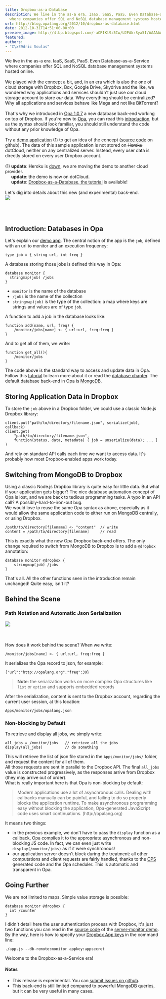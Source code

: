 ```yaml
---
title: Dropbox-as-a-Database
description: We live in the as-a era. IaaS, SaaS, PaaS. Even Database-as-a-Service
  where companies offer SQL and NoSQL database management systems hosted...
url: http://blog.opalang.org/2012/10/dropbox-as-database.html
date: 2012-10-31T14:51:00-00:00
preview_image: http://4.bp.blogspot.com/-aCPIKt9z5Iw/UJFAkrSya5I/AAAAAAAAAA8/jAkb09uRzSc/w1200-h630-p-k-no-nu/dropbox-storage.png
featured:
authors:
- "C\xE9dric Soulas"
---
```


We live in the as-a era. IaaS, SaaS, PaaS. Even Database-as-a-Service where companies offer SQL and NoSQL database management systems hosted online.<br/>
<br/>
We played with the concept a bit, and, in an era which is also the one of cloud storage with Dropbox, Box, Google Drive, Skydrive and the like, we wondered why applications and services shouldn't just use <i>our</i> cloud storage account to store <i>our</i> data. Why everything should be centralized? Why all applications and services behave like Mega and not like BitTorrent?<br/>
<br/>
That's why we introduced in <a href="http://opalang.org/">Opa 1.0.7</a> a new database back-end working on top of Dropbox. If you're new to <a href="http://opalang.org/">Opa</a>, you can read this <a href="https://github.com/MLstate/opalang/wiki/A-tour-of-Opa">introduction</a>, but as the syntax should look familiar, you should still understand the code without any prior knowledge of Opa.<br/>
<br/>
Try a <a href="http://servermonitor-cedric.dotcloud.com/">demo application</a> (1) to get an idea of the concept (<a href="https://github.com/cedricss/server-monitor">source code</a> on github). The data of this sample application is not stored on <strike>Heroku</strike> dotCloud, neither on any centralized server. Instead, every user data is directly stored on every user Dropbox account.<br/>
<br/>
(1) <b>update</b>: Heroku is <a href="https://status.heroku.com/incidents/463">down</a>, we are moving the demo to another cloud provider.<br/>
&nbsp; &nbsp;&nbsp; <b>update</b>: the demo is now on dotCloud.<br/>
&nbsp; &nbsp;&nbsp; <b>update</b>: <a href="http://blog.opalang.org/2012/11/dropbox-as-database-tutorial.html">Dropbox-as-a-Database, the tutorial</a> is available!<br/>
<br/>
Let's dig into details about this new (and experimental) back-end.<br/>
<img src="http://4.bp.blogspot.com/-aCPIKt9z5Iw/UJFAkrSya5I/AAAAAAAAAA8/jAkb09uRzSc/s1600/dropbox-storage.png"/><br/>
<br/>
<a name="more"></a><br/>
<br/>
<h2>Introduction: Databases in Opa</h2>Let's explain our <a href="http://server-monitor.herokuapp.com/">demo app</a>. The central notion of the app is the <code>job</code>, defined with an url to monitor and an execution frequency:<br/>
<pre><code>type job = { string url, int freq }</code></pre>A database storing those jobs is defined this way in Opa:<br/>
<pre><code>database monitor {
  stringmap(job) /jobs
}</code></pre><ul><li><code>monitor</code> is the name of the database</li>
<li><code>/jobs</code> is the name of the collection</li>
<li><code>stringmap(job)</code> is the type of the collection: a map where keys are strings and values are of type <code>job</code>.</li>
</ul>A function to add a job in the database looks like:<br/>
<pre><code>function add(name, url, freq) {
    /monitor/jobs[name] &lt;- { url:url, freq:freq }
}</code></pre>And to get all of them, we write:<br/>
<pre><code>function get_all(){
    /monitor/jobs
}</code></pre>The code above is the standard way to access and update data in Opa. Follow this <a href="https://github.com/MLstate/opalang/wiki/Hello,-database">tutorial</a> to learn more about it or read the <a href="https://github.com/MLstate/opalang/wiki/The-database">database chapter</a>. The default database back-end in Opa is <a href="http://www.mongodb.org/">MongoDB</a>.<br/>
<h2><a href="http://www.blogger.com/blogger.g?blogID=2073503406800427577" name="use-case"></a> Storing Application Data in Dropbox</h2>To store the <code>job</code> above in a Dropbox folder, we could use a classic Node.js Dropbox library:<br/>
<pre><code>client.put(&quot;path/to/directory/filename.json&quot;, serialize(job), callback)
client.get(
    &quot;path/to/directory/filename.json&quot;,
    function(status, data, metadata) { job = unserialize(data); ... }
)</code></pre>And rely on standard API calls each time we want to access data. It's probably how most Dropbox-enabled apps work today.<br/>
<h2>Switching from MongoDB to Dropbox</h2>Using a classic Node.js Dropbox library is quite easy for little data. But what if your application gets bigger? The nice database automation concept of Opa is lost, and we are back to tedious programming tasks. A typo in an API call? A possibly-hard-to-iron-out bug.<br/>
We would love to reuse the same Opa syntax as above, especially as it would allow the same application code to either run on MongoDB centrally, or using Dropbox.<br/>
<pre><code>/path/to/directory[filename] &lt;- &quot;content&quot;  // write 
content = /path/to/directory[filename]     // read</code></pre>This is exactly what the new Opa Dropbox back-end offers. The only change required to switch from MongoDB to Dropbox is to add a <code>@dropbox</code> annotation:<br/>
<pre><code>database monitor @dropbox {
    stringmap(job) /jobs
}</code></pre>That's all. All the other functions seen in the introduction remain unchanged! Quite easy, isn't it?<br/>
<h2>Behind the Scene</h2><h3>Path Notation and Automatic Json Serialization</h3><img src="http://4.bp.blogspot.com/-aCPIKt9z5Iw/UJFAkrSya5I/AAAAAAAAAA8/jAkb09uRzSc/s1600/dropbox-storage.png"/><br/>
<br/>
<br/>
<br/>
How does it work behind the scene? When we write:<br/>
<pre><code>/monitor/jobs[name] &lt;- { url:url, freq:freq }</code></pre>It serializes the Opa record to json, for example:<br/>
<pre><code>{&quot;url&quot;:&quot;http://opalang.org&quot;,&quot;freq&quot;:30}</code></pre><blockquote><b>Note</b>: the serialization works on more complex Opa structures like <code>list</code> or <code>option</code>&nbsp;and supports embedded records</blockquote>After the serialization, content is sent to the Dropbox account, regarding the current user session, at this location:<br/>
<pre><code>Apps/monitor/jobs/opalang.json</code></pre><h3>Non-blocking by Default</h3>To retrieve and display all jobs, we simply write:<br/>
<pre><code>all_jobs = /monitor/jobs   // retrieve all the jobs
display(all_jobs)          // do something</code></pre>This will retrieve the list of json file stored in the <code>Apps/monitor/jobs/</code> folder, and request the content for all of them.<br/>
All those requests are sent in parallel to the Dropbox API. The final <code>all_jobs</code> value is constructed progressively, as the responses arrive from Dropbox (they may arrive out of order).<br/>
What is really important here is that Opa is non-blocking by default:<br/>
<blockquote>Modern applications use a lot of asynchronous calls. Dealing with callbacks manually can be painful, and failing to do so properly blocks the application runtime. To make asynchronous programming easy without blocking the application, Opa-generated JavaScript code uses smart continuations. (http://opalang.org)</blockquote>It means two things:<br/>
<ul><li>in the previous example, we don't have to pass the <code>display</code> function as a callback, Opa compiles it to the appropriate asynchronous and non-blocking JS code. In fact, we can even just write <code>display(/monitor/jobs)</code> as if it were synchronous!</li>
<li>our application server doesn't block during the treatment: all other computations and client requests are fairly handled, thanks to the <a href="http://en.wikipedia.org/wiki/Continuation-passing_style">CPS</a> generated code and the Opa scheduler. This is automatic and transparent in Opa.</li>
</ul><h2>Going Further</h2>We are not limited to maps. Simple value storage is possible:<br/>
<pre><code>database monitor @dropbox {
  int /counter
}</code></pre>I didn't detail here the user authentication process with Dropbox, it's just two functions you can read in the <a href="https://github.com/cedricss/server-monitor/blob/master/main.opa#L158">source code</a> of the <a href="http://server-monitor.herokuapp.com/">server-monitor demo</a>.<br/>
By the way, here is how to specify your <a href="https://www.dropbox.com/developers/apps">Dropbox App keys</a> in the command line:<br/>
<pre><code>./app.js --db-remote:monitor appkey:appsecret</code></pre>Welcome to the Dropbox-as-a-Service era!<br/>
<h4>Notes</h4><ul><li>This release is experimental. You can <a href="https://github.com/MLstate/opalang/issues">submit issues on github</a>.</li>
<li>This back-end is still limited compared to powerful MongoDB queries, but it can be very useful in many cases.</li>
</ul>

